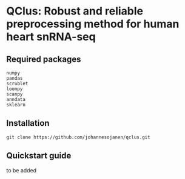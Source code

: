 # QClus: Robust and reliable preprocessing method for human heart snRNA-seq

## Required packages


    numpy
    pandas
    scrublet    
    loompy
    scanpy
    anndata
    sklearn


## Installation

    git clone https://github.com/johannesojanen/qclus.git

## Quickstart guide

to be added
